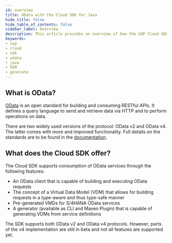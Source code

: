 ```yaml
---
id: overview
title: OData with the Cloud SDK for Java
hide_title: false
hide_table_of_contents: false
sidebar_label: Overview
description: This article provides an overview of how the SAP Cloud SDK for Java supports connecting to OData services. 
keywords:
- sap
- cloud
- sdk
- odata
- java
- VDM
- generate
---
```


## What is OData?

[OData](https://www.odata.org/) is an open standard for building and consuming RESTful APIs. It defines a query language to send and retrieve data via HTTP and to perform operations on data.

There are two widely used versions of the protocol: OData v2 and OData v4. The latter comes with more and improved functionality. Full details on the standards are to be found in the [documentation](https://www.odata.org/documentation/).

## What does the Cloud SDK offer?

The Cloud SDK supports consumption of OData services through the following features:

- An OData client that is capable of building and executing OData requests
- The concept of a Virtual Data Model (VDM) that allows for building requests in a type-aware and thus type-safe manner
- Pre-generated VMDs for S/4HANA OData services
- A generator (available as CLI and Maven Plugin) that is capable of generating VDMs from service definitions

The SDK supports both OData v2 and OData v4 protocols. However, parts of the v4 implementation are still in beta and not all features are supported yet.